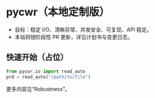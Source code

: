 # pycwr（本地定制版）

- 目标：稳定 I/O、清晰异常、并发安全、可复现、API 稳定。
- 本站将随阶段性 PR 更新，详见计划书与变更日志。

## 快速开始（占位）

```python
from pycwr.io import read_auto
prd = read_auto("/path/to/file")
```

更多内容见“Robustness”。

